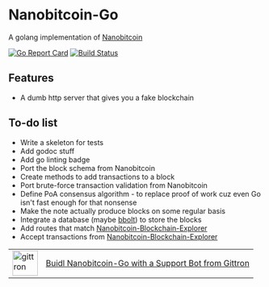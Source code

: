 # Nanobitcoin-Go

A golang implementation of [Nanobitcoin](https://github.com/acolytec3/nanobitcoin)

[![Go Report Card](https://goreportcard.com/badge/github.com/acolytec3/nanobitcoin-go)](https://goreportcard.com/report/github.com/acolytec3/nanobitcoin-go)
[![Build Status](https://travis-ci.org/acolytec3/nanobitcoin-go.svg?branch=master)](https://travis-ci.org/acolytec3/nanobitcoin-go)

## Features

* A dumb http server that gives you a fake blockchain

## To-do list

* Write a skeleton for tests
* Add godoc stuff
* Add go linting badge
* Port the block schema from Nanobitcoin
* Create methods to add transactions to a block
* Port brute-force transaction validation from Nanobitcoin
* Define PoA consensus algorithm - to replace proof of work cuz even Go isn't fast enough for that nonsense
* Make the note actually produce blocks on some regular basis
* Integrate a database (maybe [bbolt](https://github.com/etcd-io/bbolt)) to store the blocks
* Add routes that match [Nanobitcoin-Blockchain-Explorer](https://github.com/acolytec3/blockchain-explorer)
* Accept transactions from [Nanobitcoin-Blockchain-Explorer](https://github.com/acolytec3/blockchain-explorer)

<table border="0"><tr>  <td><a href="https://gittron.me/bots/0xddab05da7f11acf322db7ac1c4f671ea"><img src="https://s3.amazonaws.com/od-flat-svg/0xddab05da7f11acf322db7ac1c4f671ea.png" alt="gittron" width="50"/></a></td><td><a href="https://gittron.me/bots/0xddab05da7f11acf322db7ac1c4f671ea">Buidl Nanobitcoin-Go with a Support Bot from Gittron</a></td></tr></table>
